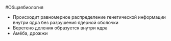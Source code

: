 #Общаябиология 
- Происходит равномерное распределение генетической информации внутри ядра без разрушения ядерной оболочки
- Веретено деления образуется внутри ядра 
- Амёба, дрожжи